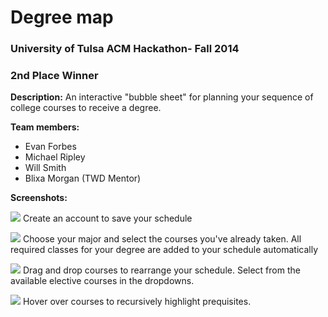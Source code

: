 Degree map
==============
### University of Tulsa ACM Hackathon- Fall 2014

### 2nd Place Winner

**Description:**
An interactive "bubble sheet" for planning your sequence of college courses to receive a degree.

**Team members:**
* Evan Forbes
* Michael Ripley
* Will Smith
* Blixa Morgan (TWD Mentor)

**Screenshots:**

![](http://imgur.com/vc3VNYV.png)
Create an account to save your schedule

![](http://imgur.com/oPOK8ql.png)
Choose your major and select the courses you've already taken. All required classes for your degree are added to your schedule automatically

![](http://imgur.com/ik9n4X2.png)
Drag and drop courses to rearrange your schedule. Select from the available elective courses in the dropdowns.

![](http://imgur.com/b1xkdEG.png)
Hover over courses to recursively highlight prequisites.
